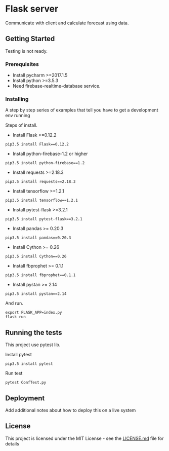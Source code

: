 # Flask server

Communicate with client and calculate forecast using data.

## Getting Started

Testing is not ready.

### Prerequisites

- Install pycharm >=2017.1.5
- Install python >=3.5.3
- Need firebase-realtime-database service.

### Installing

A step by step series of examples that tell you have to get a development env running

Steps of install.

- Install Flask >=0.12.2
```
pip3.5 install Flask==0.12.2
```

- Install python-firebase-1.2 or higher
```
pip3.5 install python-firebase==1.2
```

- Install requests >=2.18.3
```
pip3.5 install requests==2.18.3
```

- Install tensorflow >=1.2.1
```
pip3.5 install tensorflow==1.2.1
```

- Install pytest-flask >=3.2.1
```
pip3.5 install pytest-flask==3.2.1
```

- Install pandas >= 0.20.3
```
pip3.5 install pandas==0.20.3
```

- Install Cython >= 0.26
```
pip3.5 install Cython==0.26
```

- Install fbprophet >= 0.1.1
```
pip3.5 install fbprophet==0.1.1
```

- Install pystan >= 2.14
```
pip3.5 install pystan==2.14
```

And run.

```
export FLASK_APP=index.py
flask run
```

## Running the tests

This project use pytest lib.

Install pytest
```
pip3.5 install pytest
```

Run test
```
pytest ConfTest.py
```

## Deployment

Add additional notes about how to deploy this on a live system

## License

This project is licensed under the MIT License - see the [LICENSE.md](LICENSE) file for details
